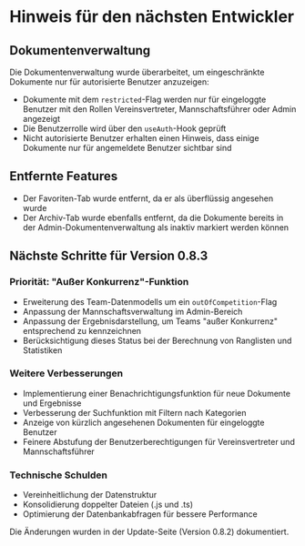 # Hinweis für den nächsten Entwickler

## Dokumentenverwaltung

Die Dokumentenverwaltung wurde überarbeitet, um eingeschränkte Dokumente nur für autorisierte Benutzer anzuzeigen:

- Dokumente mit dem `restricted`-Flag werden nur für eingeloggte Benutzer mit den Rollen Vereinsvertreter, Mannschaftsführer oder Admin angezeigt
- Die Benutzerrolle wird über den `useAuth`-Hook geprüft
- Nicht autorisierte Benutzer erhalten einen Hinweis, dass einige Dokumente nur für angemeldete Benutzer sichtbar sind

## Entfernte Features

- Der Favoriten-Tab wurde entfernt, da er als überflüssig angesehen wurde
- Der Archiv-Tab wurde ebenfalls entfernt, da die Dokumente bereits in der Admin-Dokumentenverwaltung als inaktiv markiert werden können

## Nächste Schritte für Version 0.8.3

### Priorität: "Außer Konkurrenz"-Funktion
- Erweiterung des Team-Datenmodells um ein `outOfCompetition`-Flag
- Anpassung der Mannschaftsverwaltung im Admin-Bereich
- Anpassung der Ergebnisdarstellung, um Teams "außer Konkurrenz" entsprechend zu kennzeichnen
- Berücksichtigung dieses Status bei der Berechnung von Ranglisten und Statistiken

### Weitere Verbesserungen
- Implementierung einer Benachrichtigungsfunktion für neue Dokumente und Ergebnisse
- Verbesserung der Suchfunktion mit Filtern nach Kategorien
- Anzeige von kürzlich angesehenen Dokumenten für eingeloggte Benutzer
- Feinere Abstufung der Benutzerberechtigungen für Vereinsvertreter und Mannschaftsführer

### Technische Schulden
- Vereinheitlichung der Datenstruktur
- Konsolidierung doppelter Dateien (.js und .ts)
- Optimierung der Datenbankabfragen für bessere Performance

Die Änderungen wurden in der Update-Seite (Version 0.8.2) dokumentiert.